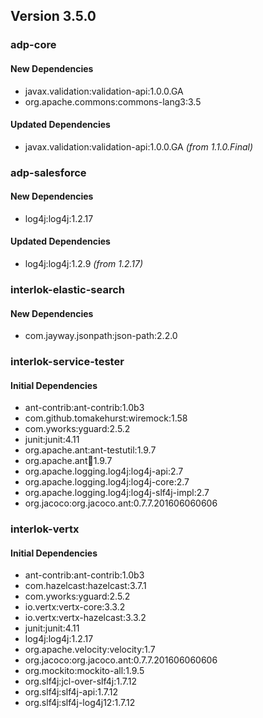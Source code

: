 ## Version 3.5.0 ##

### adp-core ###

#### New Dependencies ####
- javax.validation:validation-api:1.0.0.GA
- org.apache.commons:commons-lang3:3.5

#### Updated Dependencies ####
- javax.validation:validation-api:1.0.0.GA *(from 1.1.0.Final)*

### adp-salesforce ###

#### New Dependencies ####
- log4j:log4j:1.2.17

#### Updated Dependencies ####
- log4j:log4j:1.2.9 *(from 1.2.17)*

### interlok-elastic-search ###

#### New Dependencies ####
- com.jayway.jsonpath:json-path:2.2.0

### interlok-service-tester ###

#### Initial Dependencies ####
- ant-contrib:ant-contrib:1.0b3
- com.github.tomakehurst:wiremock:1.58
- com.yworks:yguard:2.5.2
- junit:junit:4.11
- org.apache.ant:ant-testutil:1.9.7
- org.apache.ant:ant:1.9.7
- org.apache.logging.log4j:log4j-api:2.7
- org.apache.logging.log4j:log4j-core:2.7
- org.apache.logging.log4j:log4j-slf4j-impl:2.7
- org.jacoco:org.jacoco.ant:0.7.7.201606060606

### interlok-vertx ###

#### Initial Dependencies ####
- ant-contrib:ant-contrib:1.0b3
- com.hazelcast:hazelcast:3.7.1
- com.yworks:yguard:2.5.2
- io.vertx:vertx-core:3.3.2
- io.vertx:vertx-hazelcast:3.3.2
- junit:junit:4.11
- log4j:log4j:1.2.17
- org.apache.velocity:velocity:1.7
- org.jacoco:org.jacoco.ant:0.7.7.201606060606
- org.mockito:mockito-all:1.9.5
- org.slf4j:jcl-over-slf4j:1.7.12
- org.slf4j:slf4j-api:1.7.12
- org.slf4j:slf4j-log4j12:1.7.12
